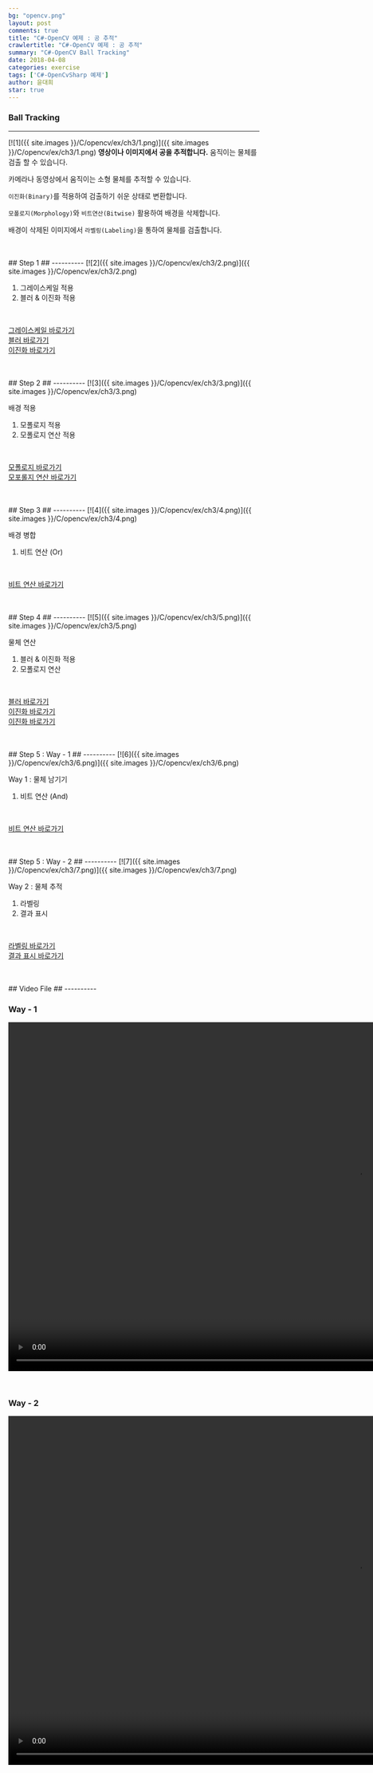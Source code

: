 ```yaml
---
bg: "opencv.png"
layout: post
comments: true
title: "C#-OpenCV 예제 : 공 추적"
crawlertitle: "C#-OpenCV 예제 : 공 추적"
summary: "C#-OpenCV Ball Tracking"
date: 2018-04-08
categories: exercise
tags: ['C#-OpenCvSharp 예제']
author: 윤대희
star: true
---
```


### Ball Tracking ###
----------
[![1]({{ site.images }}/C/opencv/ex/ch3/1.png)]({{ site.images }}/C/opencv/ex/ch3/1.png)
**영상이나 이미지에서 공을 추적합니다.** 움직이는 물체를 검출 할 수 있습니다.

카메라나 동영상에서 움직이는 소형 물체를 추적할 수 있습니다.

`이진화(Binary)`를 적용하여 검출하기 쉬운 상태로 변환합니다.

`모폴로지(Morphology)`와 `비트연산(Bitwise)` 활용하여 배경을 삭제합니다.

배경이 삭제된 이미지에서 `라벨링(Labeling)`을 통하여 물체를 검출합니다.

<br>
<br>
## Step 1 ##
----------
[![2]({{ site.images }}/C/opencv/ex/ch3/2.png)]({{ site.images }}/C/opencv/ex/ch3/2.png)

<br>

1. 그레이스케일 적용
2. 블러 & 이진화 적용

<br>

[그레이스케일 바로가기][10강] <br>
[블러 바로가기][13강] <br>
[이진화 바로가기][12강] <br>

<br>
<br>
## Step 2 ##
----------
[![3]({{ site.images }}/C/opencv/ex/ch3/3.png)]({{ site.images }}/C/opencv/ex/ch3/3.png)

<br>

배경 적용

1. 모폴로지 적용
2. 모폴로지 연산 적용

<br>

[모폴로지 바로가기][27강] <br>
[모포롤지 연산 바로가기][28강] <br>

<br>
<br>
## Step 3 ##
----------
[![4]({{ site.images }}/C/opencv/ex/ch3/4.png)]({{ site.images }}/C/opencv/ex/ch3/4.png)

<br>

배경 병합

1. 비트 연산 (Or)

<br>

[비트 연산 바로가기][42강]

<br>
<br>
## Step 4 ##
----------
[![5]({{ site.images }}/C/opencv/ex/ch3/5.png)]({{ site.images }}/C/opencv/ex/ch3/5.png)

<br>

물체 연산

1. 블러 & 이진화 적용
2. 모폴로지 연산

<br>

[블러 바로가기][13강] <br>
[이진화 바로가기][12강] <br>
[이진화 바로가기][12강] <br>

<br>
<br>
## Step 5 : Way - 1 ##
----------
[![6]({{ site.images }}/C/opencv/ex/ch3/6.png)]({{ site.images }}/C/opencv/ex/ch3/6.png)

<br>

Way 1 : 물체 남기기

1. 비트 연산 (And)

<br>

[비트 연산 바로가기][42강]

<br>
<br>
## Step 5 : Way - 2 ##
----------
[![7]({{ site.images }}/C/opencv/ex/ch3/7.png)]({{ site.images }}/C/opencv/ex/ch3/7.png)

<br>

Way 2 : 물체 추적

1. 라벨링
2. 결과 표시

<br>

[라벨링 바로가기][32강] <br>
[결과 표시 바로가기][17강]

<br>
<br>
## Video File ##
----------

### Way - 1 ###

<video src="{{ site.images }}/C/opencv/ex/ch3/way1.mp4" autoplay loop controls height="700"></video>

<br>

### Way - 2 ###

<video src="{{ site.images }}/C/opencv/ex/ch3/way2.mp4" autoplay loop controls height="700"></video>


<br>
<br>

[10강]: https://076923.github.io/posts/C-opencv-10/
[12강]: https://076923.github.io/posts/C-opencv-12/
[13강]: https://076923.github.io/posts/C-opencv-13/

[27강]: https://076923.github.io/posts/C-opencv-27/
[28강]: https://076923.github.io/posts/C-opencv-28/

[42강]: https://076923.github.io/posts/C-opencv-42/

[32강]: https://076923.github.io/posts/C-opencv-32/

[17강]: https://076923.github.io/posts/C-opencv-17/
